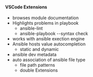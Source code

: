 #### VSCode Extensions

  * browses module documentation
  * Highlights problems in playbook
    * ansible-lint
    * ansible-playbook --syntax check
  * works with ansible exection engine
  * Ansible hosts value autocompletion
    * static and dynamic
  * ansible dev metadata
  * auto association of ansible file type
    * file path patterns
    * double Extensions

